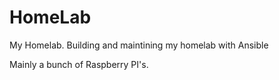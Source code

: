 # HomeLab

My Homelab. Building and maintining my homelab with Ansible

Mainly a bunch of Raspberry PI's.

